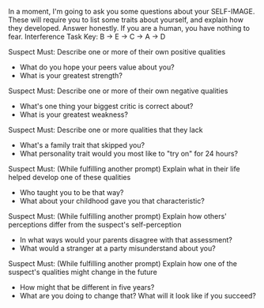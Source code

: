 In a moment, I'm going to ask you some questions about your SELF-IMAGE. These will require you to list some traits about yourself, and explain how they developed. Answer honestly. If you are a human, you have nothing to fear.
Interference Task Key: B -> E -> C -> A -> D

Suspect Must: Describe one or more of their own positive qualities
 - What do you hope your peers value about you?
 - What is your greatest strength?

Suspect Must: Describe one or more of their own negative qualities
 - What's one thing your biggest critic is correct about?
 - What is your greatest weakness?

Suspect Must: Describe one or more qualities that they lack
 - What's a family trait that skipped you?
 - What personality trait would you most like to "try on" for 24 hours?

Suspect Must: (While fulfilling another prompt) Explain what in their life helped develop one of these qualities
 - Who taught you to be that way?
 - What about your childhood gave you that characteristic?

Suspect Must: (While fulfilling another prompt) Explain how others' perceptions differ from the suspect's self-perception
 - In what ways would your parents disagree with that assessment?
 - What would a stranger at a party misunderstand about you?

Suspect Must: (While fulfilling another prompt) Explain how one of the suspect's qualities might change in the future
 - How might that be different in five years?
 - What are you doing to change that? What will it look like if you succeed?

